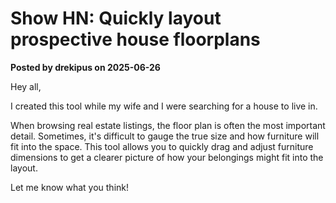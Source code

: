 # Show HN: Quickly layout prospective house floorplans

**Posted by drekipus on 2025-06-26**

Hey all,

I created this tool while my wife and I were searching for a house to live in.

When browsing real estate listings, the floor plan is often the most important detail. Sometimes, it's difficult to gauge the true size and how furniture will fit into the space. This tool allows you to quickly drag and adjust furniture dimensions to get a clearer picture of how your belongings might fit into the layout.

Let me know what you think!